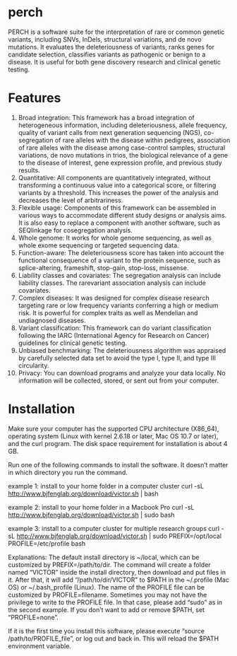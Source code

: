 # perch

PERCH is a software suite for the interpretation of rare or common genetic variants, including SNVs, InDels, structural variations, and de novo mutations. It evaluates the deleteriousness of variants, ranks genes for candidate selection, classifies variants as pathogenic or benign to a disease. It is useful for both gene discovery research and clinical genetic testing.

# Features

1. Broad integration: This framework has a broad integration of heterogeneous information, including deleteriousness, allele frequency, quality of variant calls from next generation sequencing (NGS), co-segregation of rare alleles with the disease within pedigrees, association of rare alleles with the disease among case-control samples, structural variations, de novo mutations in trios, the biological relevance of a gene to the disease of interest, gene expression profile, and previous study results.
2. Quantitative: All components are quantitatively integrated, without transforming a continuous value into a categorical score, or filtering variants by a threshold. This increases the power of the analysis and decreases the level of arbitrariness.
3. Flexible usage: Components of this framework can be assembled in various ways to accommodate different study designs or analysis aims. It is also easy to replace a component with another software, such as SEQlinkage for co­segregation analysis.
4. Whole genome: It works for whole genome sequencing, as well as whole exome sequencing or targeted sequencing data.
5. Function-aware: The deleteriousness score has taken into account the functional consequence of a variant to the protein sequence, such as splice-altering, frameshift, stop-gain, stop-loss, missense.
6. Liability classes and covariates: The segregation analysis can include liability classes. The rare­variant association analysis can include covariates.
7. Complex diseases: It was designed for complex disease research targeting rare or low­ frequency variants conferring a high or medium risk. It is powerful for complex traits as well as Mendelian and undiagnosed diseases.
8. Variant classification: This framework can do variant classification following the IARC (International Agency for Research on Cancer) guidelines for clinical genetic testing.
9. Unbiased benchmarking: The deleteriousness algorithm was appraised by carefully selected data set to avoid the type I, type II, and type III circularity.
10. Privacy: You can download programs and analyze your data locally. No information will be collected, stored, or sent out from your computer.

# Installation

Make sure your computer has the supported CPU architecture (X86_64), operating system (Linux with kernel 2.6.18 or later, Mac OS 10.7 or later), and the curl program. The disk space requirement for installation is about 4 GB.

Run one of the following commands to install the software. It doesn’t matter in which directory you run the command.

  example 1: install to your home folder in a computer cluster 
  curl -sL http://www.bjfenglab.org/download/victor.sh | bash

  example 2: install to your home folder in a Macbook Pro
  curl -sL http://www.bjfenglab.org/download/victor.sh | sudo bash

  example 3: install to a computer cluster for multiple research groups
  curl -sL http://www.bjfenglab.org/download/victor.sh | sudo PREFIX=/opt/local PROFILE=/etc/profile bash

Explanations: The default install directory is ~/local, which can be customized by PREFIX=/path/to/dir. The command will create a folder named “VICTOR” inside the install directory, then download and put files in it. After that, it will add “/path/to/dir/VICTOR” to $PATH in the ~/.profile (Mac OS) or ~/.bash_profile (Linux). The name of the PROFILE file can be customized by PROFILE=filename. Sometimes you may not have the privilege to write to the PROFILE file. In that case, please add “sudo” as in the second example. If you don’t want to add or remove $PATH, set “PROFILE=none”.

If it is the first time you install this software, please execute “source /path/to/PROFILE_file”, or log out and back in. This will reload the $PATH environment variable.
